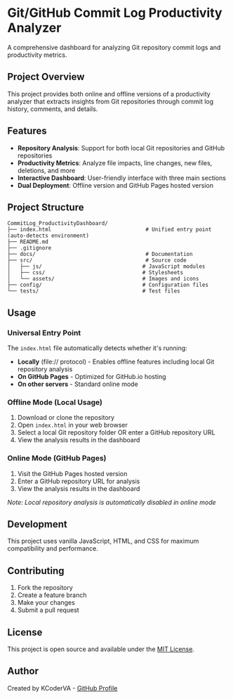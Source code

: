# Git/GitHub Commit Log Productivity Analyzer

A comprehensive dashboard for analyzing Git repository commit logs and productivity metrics.

## Project Overview

This project provides both online and offline versions of a productivity analyzer that extracts insights from Git repositories through commit log history, comments, and details.

## Features

- **Repository Analysis**: Support for both local Git repositories and GitHub repositories
- **Productivity Metrics**: Analyze file impacts, line changes, new files, deletions, and more
- **Interactive Dashboard**: User-friendly interface with three main sections
- **Dual Deployment**: Offline version and GitHub Pages hosted version

## Project Structure

```
CommitLog_ProductivityDashboard/
├── index.html                              # Unified entry point (auto-detects environment)
├── README.md
├── .gitignore
├── docs/                                   # Documentation
├── src/                                    # Source code
│   ├── js/                                # JavaScript modules
│   ├── css/                               # Stylesheets
│   └── assets/                            # Images and icons
├── config/                                # Configuration files
└── tests/                                 # Test files
```

## Usage

### Universal Entry Point
The `index.html` file automatically detects whether it's running:
- **Locally** (file:// protocol) - Enables offline features including local Git repository analysis
- **On GitHub Pages** - Optimized for GitHub.io hosting
- **On other servers** - Standard online mode

### Offline Mode (Local Usage)
1. Download or clone the repository
2. Open `index.html` in your web browser
3. Select a local Git repository folder OR enter a GitHub repository URL
4. View the analysis results in the dashboard

### Online Mode (GitHub Pages)
1. Visit the GitHub Pages hosted version
2. Enter a GitHub repository URL for analysis
3. View the analysis results in the dashboard

*Note: Local repository analysis is automatically disabled in online mode*

## Development

This project uses vanilla JavaScript, HTML, and CSS for maximum compatibility and performance.

## Contributing

1. Fork the repository
2. Create a feature branch
3. Make your changes
4. Submit a pull request

## License

This project is open source and available under the [MIT License](LICENSE).

## Author

Created by KCoderVA - [GitHub Profile](https://github.com/KCoderVA)
